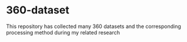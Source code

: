 # 360-dataset
This repository has collected many 360 datasets and the corresponding processing method during my related research
